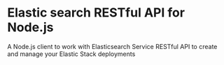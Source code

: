 
# Elastic search RESTful API for Node.js

A Node.js client to work with Elasticsearch Service RESTful API to create and manage your Elastic Stack deployments



